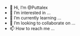 - 👋 Hi, I’m @Puttalex
- 👀 I’m interested in ...
- 🌱 I’m currently learning ...
- 💞️ I’m looking to collaborate on ...
- 📫 How to reach me ...

<!---
Puttalex/Puttalex is a ✨ special ✨ repository because its `README.md` (this file) appears on your GitHub profile.
You can click the Preview link to take a look at your changes.
--->

